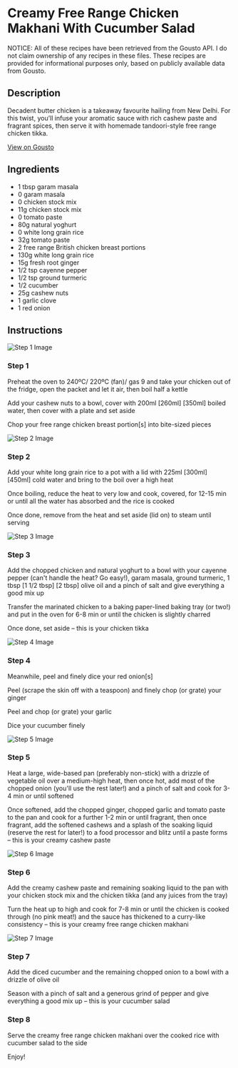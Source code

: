 # Creamy Free Range Chicken Makhani With Cucumber Salad

NOTICE: All of these recipes have been retrieved from the Gousto API. I do not claim ownership of any recipes in these files. These recipes are provided for informational purposes only, based on publicly available data from Gousto.

## Description

Decadent butter chicken is a takeaway favourite hailing from New Delhi. For this twist, you’ll infuse your aromatic sauce with rich cashew paste and fragrant spices, then serve it with homemade tandoori-style free range chicken tikka. 

[View on Gousto](https://www.gousto.co.uk/recipes/cookbook/creamy-free-range-chicken-makhani-with-cucumber-salad)

## Ingredients

- 1 tbsp garam masala
- 0 garam masala
- 0 chicken stock mix
- 11g chicken stock mix
- 0 tomato paste
- 80g natural yoghurt
- 0 white long grain rice
- 32g tomato paste
- 2 free range British chicken breast portions
- 130g white long grain rice
- 15g fresh root ginger
- 1/2 tsp cayenne pepper
- 1/2 tsp ground turmeric
- 1/2 cucumber
- 25g cashew nuts
- 1 garlic clove
- 1 red onion

## Instructions

![Step 1 Image](https://production-media.gousto.co.uk/cms/recipe-step-image/Step-1-1699364006160-x200.jpg)

### Step 1

Preheat the oven to 240ºC/ 220ºC (fan)/ gas 9 and take your chicken out of the fridge, open the packet and let it air, then boil half a kettle

Add your cashew nuts to a bowl, cover with 200ml <span class="text-purple">[260ml]</span> <span class="text-danger">[350ml]</span> boiled water, then cover with a plate and set aside

Chop your free range chicken breast portion[s] into bite-sized pieces

![Step 2 Image](https://production-media.gousto.co.uk/cms/recipe-step-image/Step-2-1699364010195-x200.jpg)

### Step 2

Add your white long grain rice to a pot with a lid with 225ml <span class="text-purple">[300ml]</span> <span class="text-danger">[450ml]</span> cold water and bring to the boil over a high heat

Once boiling, reduce the heat to very low and cook, covered, for 12-15 min or until all the water has absorbed and the rice is cooked

Once done, remove from the heat and set aside (lid on) to steam until serving

![Step 3 Image](https://production-media.gousto.co.uk/cms/recipe-step-image/Step-3-1699364014646-x200.jpg)

### Step 3

Add the chopped chicken and natural yoghurt to a bowl with your cayenne pepper (can't handle the heat? Go easy!), garam masala, ground turmeric, 1 tbsp <span class="text-purple">[1 1/2 tbsp]</span><span class="text-danger"> [2 tbsp]</span> olive oil and a pinch of salt and give everything a good mix up

Transfer the marinated chicken to a baking paper-lined baking tray (or two!) and put in the oven for 6-8 min or until the chicken is slightly charred

Once done, set aside – this is your chicken tikka

![Step 4 Image](https://production-media.gousto.co.uk/cms/recipe-step-image/Step-4-1699364022413-x200.jpg)

### Step 4

Meanwhile, peel and finely dice your red onion[s]

Peel (scrape the skin off with a teaspoon) and finely chop (or grate) your ginger

Peel and chop (or grate) your garlic

Dice your cucumber finely

![Step 5 Image](https://production-media.gousto.co.uk/cms/recipe-step-image/Step-5-1699364026647-x200.jpg)

### Step 5

Heat a large, wide-based pan (preferably non-stick) with a drizzle of vegetable oil over a medium-high heat, then once hot, add most of the chopped onion (you'll use the rest later!) and a pinch of salt and cook for 3-4 min or until softened

Once softened, add the chopped ginger, chopped garlic and tomato paste to the pan and cook for a further 1-2 min or until fragrant, then once fragrant, add the softened cashews and a splash of the soaking liquid (reserve the rest for later!) to a food processor and blitz until a paste forms – this is your creamy cashew paste

![Step 6 Image](https://production-media.gousto.co.uk/cms/recipe-step-image/Step-6-1699364033149-x200.jpg)

### Step 6

Add the creamy cashew paste and remaining soaking liquid to the pan with your chicken stock mix and the chicken tikka (and any juices from the tray)

Turn the heat up to high and cook for 7-8 min or until the chicken is cooked through (no pink meat!) and the sauce has thickened to a curry-like consistency – this is your creamy free range chicken makhani

![Step 7 Image](https://production-media.gousto.co.uk/cms/recipe-step-image/Step-7-1699364036599-x200.jpg)

### Step 7

Add the diced cucumber and the remaining chopped onion to a bowl with a drizzle of olive oil

Season with a pinch of salt and a generous grind of pepper and give everything a good mix up – this is your cucumber salad

### Step 8

Serve the creamy free range chicken makhani over the cooked rice with cucumber salad to the side

Enjoy!

